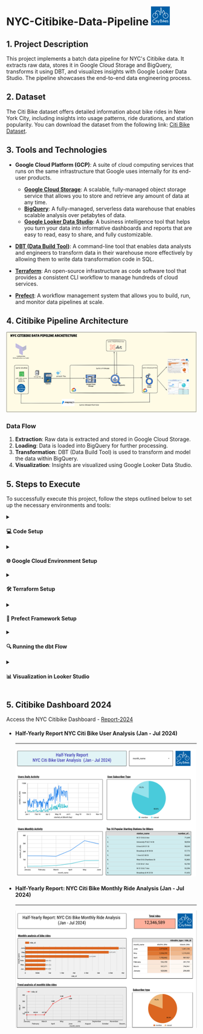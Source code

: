 # NYC-Citibike-Data-Pipeline <img src="https://github.com/ShreyaJaiswal1604/NYC-Citibike-Data-Pipeline/blob/main/images/logos/nyc-citibike-logo.png" alt="Citi Bike Logo" style="width: 50px; vertical-align: right;" />



## 1. Project Description

This project implements a batch data pipeline for NYC's Citibike data. It extracts raw data, stores it in Google Cloud Storage and BigQuery, transforms it using DBT, and visualizes insights with Google Looker Data Studio. The pipeline showcases the end-to-end data engineering process.

## 2. Dataset

The Citi Bike dataset offers detailed information about bike rides in New York City, including insights into usage patterns, ride durations, and station popularity. You can download the dataset from the following link: [Citi Bike Dataset](https://s3.amazonaws.com/tripdata/index.html).

## 3. Tools and Technologies

- **Google Cloud Platform (GCP)**: A suite of cloud computing services that runs on the same infrastructure that Google uses internally for its end-user products.
  - **[Google Cloud Storage](https://cloud.google.com/storage)**: A scalable, fully-managed object storage service that allows you to store and retrieve any amount of data at any time.
  - **[BigQuery](https://cloud.google.com/bigquery)**: A fully-managed, serverless data warehouse that enables scalable analysis over petabytes of data.
  - **[Google Looker Data Studio](https://lookerstudio.google.com/)**: A business intelligence tool that helps you turn your data into informative dashboards and reports that are easy to read, easy to share, and fully customizable.
  
- **[DBT (Data Build Tool)](https://www.getdbt.com/)**: A command-line tool that enables data analysts and engineers to transform data in their warehouse more effectively by allowing them to write data transformation code in SQL.

- **[Terraform](https://www.terraform.io/)**: An open-source infrastructure as code software tool that provides a consistent CLI workflow to manage hundreds of cloud services.

- **[Prefect](https://www.prefect.io/)**: A workflow management system that allows you to build, run, and monitor data pipelines at scale.

## 4. Citibike Pipeline Architecture


![Citibike Pipeline Architecture](https://github.com/ShreyaJaiswal1604/NYC-Citibike-Data-Pipeline/blob/main/images/architecture/nyc-citibike-pipeline.png)


### Data Flow

1. **Extraction**: Raw data is extracted and stored in Google Cloud Storage.
2. **Loading**: Data is loaded into BigQuery for further processing.
3. **Transformation**: DBT (Data Build Tool) is used to transform and model the data within BigQuery.
4. **Visualization**: Insights are visualized using Google Looker Data Studio.



## 5. Steps to Execute
To successfully execute this project, follow the steps outlined below to set up the necessary environments and tools:

<details>
  <summary><h4>💻 Code Setup</h4></summary>
  
  #### 1. Clone the git repo to your system

  ```
  git clone <your-repo-url>

  ```

#### 2. Python Environment Setup

```
python3 -m venv .venv
source .venv/bin/activate
```
#### 3. Install necessary packaged and libraries

```
  pip install -r requirements.txt
```
</details>


<details>
  <summary><h4>🌐 Google Cloud Environment Setup</h4></summary>

#### 1. Log In with the Desired Google Account and Create a Project 
- Access Google Cloud at [Google Cloud Console](https://console.cloud.google.com/cloud-resource-manager).

#### 2. Configure Identity and Access Management (IAM) for the Service Account
- Assign the following roles:
  - BigQuery Admin
  - Storage Admin
  - Storage Object Admin

#### 3. Authenticate Your Google Account
- To authenticate with your Google account, use the following command:
    ```sh
    gcloud auth login
    ```
- Set the project for your account:
    ```sh
    gcloud config set project YOUR_PROJECT_ID
    ```
</details>

<details>
  <summary><h4>🛠️  Terraform Setup</h4></summary>

#### 1. Installing Terraform and Adding it to Your PATH
- If you don't have Terraform installed, you can download it from [here](https://www.terraform.io/downloads) and then add it to your PATH.


#### 2. Configure Identity and Access Management (IAM) for the Service Account
- Assign the following roles:
  - BigQuery Admin
  - Storage Admin
  - Storage Object Admin

#### 3. After step 1 and 2 navigate to the terraform folder 
- command to navigate to the terraform folder
    ```sh
     cd terraform/
    ```

#### 4. Run the Following Commands to Create Your Project Infrastructure
- Terraform commands:
    ```sh
     terraform init
     terraform validate
     terraform plan -var="project=nyc-citibike-data-pipeline"
     terraform apply -var="project=nyc-citibike-data-pipeline"

    ```
    
</details>

<details>
  <summary><h4>🧩 Prefect Framework Setup</h4></summary>

#### 1. Confirm Prefect Installation in your virtual Environment
- command to check the current version of the Prefect CLI
    ```sh
     prefect --version
    ```
#### 2. Start Prefect server
- Command to initiate the Prefect server to begin managing and orchestrating your workflows
    ```sh
     prefect server start
    ```
    
#### 3. Accessing and Configuring Blocks in the Prefect UI
- Access the UI at http://127.0.0.1:4200/.
- Update the blocks to register them with your credentials for Google Cloud Storage (GCS) and BigQuery. This can be done in the Blocks options.
- You can either keep the block names as they appear in the code or rename them. If you choose to rename them, ensure that you update the code to reference the new block names.

#### 4. Running the Prefect Data Pipeline
- Return to the terminal and navigate to the prefect/ directory:
    ```sh
     cd prefect/
    ```
- Execute the data pipeline script:
    ```sh
     python citibike_data_pipeline.py
    ```
- The Python script will then store the Citibike data in both your GCS bucket and BigQuery.

    
</details>

<details>
  
<summary><h4>🔍  Running the dbt Flow</h4></summary>

#### 1. Confirm Prefect Installation in your virtual Environment
- - Create a dbt account and log in using [dbt Cloud](https://cloud.getdbt.com).
  - 
#### 2. Clone the Repository
  - Once logged in, clone the repository for use.
    
#### 3. Run the dbt Command
  - In the CLI at the bottom, execute the following command:
    ```sh
    dbt run
    ```
 - This command will run all the models and create the final dataset called `fact_citibike`.


#### 4. Verify Successful Execution
- Upon a successful run, the lineage of `fact_citibike` will be displayed as shown below:
    
</details>

<details>
  
<summary><h4>📊 Visualization in Looker Studio</h4></summary>

#### 1. Utilize the Dataset
  - You can now use the fact_citibike dataset within Looker Studio for creating visualizations.
    
#### 2. Access the Report
  - You can find the report for the half-year Citibike analysis [Report-2024](https://lookerstudio.google.com/reporting/7772f82f-5d07-4cfd-b1e9-e2c409147608).
 </details>

## 5. Citibike Dashboard 2024
Access the NYC Citibike Dashboard - [Report-2024](https://lookerstudio.google.com/reporting/7772f82f-5d07-4cfd-b1e9-e2c409147608)
- #### **Half-Yearly Report NYC Citi Bike User Analysis (Jan - Jul 2024)**
  ---
  ![NYC Citi Bike User Analysis](https://github.com/ShreyaJaiswal1604/NYC-Citibike-Data-Pipeline/blob/main/images/dashboard/2024-citibike-user-analysis.png)

- #### **Half-Yearly Report: NYC Citi Bike Monthly Ride Analysis (Jan - Jul 2024)**
  ---
  ![NYC Citi Bike Monthly Ride Analysis](https://github.com/ShreyaJaiswal1604/NYC-Citibike-Data-Pipeline/blob/main/images/dashboard/2024-citibike-bike-ride-analysis.png)

